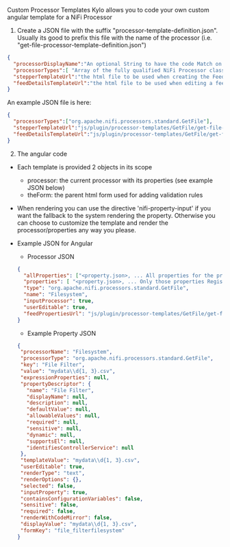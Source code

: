 Custom Processor Templates
Kylo allows you to code your own custom angular template for a NiFi Processor

1. Create a JSON file with the suffix "processor-template-definition.json".  Usually its good to prefix this file with the name of the processor (i.e. "get-file-processor-template-definition.json")

```json
{
  "processorDisplayName":"An optional String to have the code Match on the processorType and the label of the processor.  If Null or not set it will just use the processorType to match when rendering the template",
  "processorTypes":[ "Array of the fully qualified NiFi Processor class name(s)"],
  "stepperTemplateUrl":"the html file to be used when creating the Feed.  Return null to have the system use its default rendering",
  "feedDetailsTemplateUrl":"the html file to be used when editing a feed.  Return null to have the system use its default rendering"
}
```


An example JSON file is here:

```json
{
  "processorTypes":["org.apache.nifi.processors.standard.GetFile"],
  "stepperTemplateUrl":"js/plugin/processor-templates/GetFile/get-file-processor.html",
  "feedDetailsTemplateUrl":"js/plugin/processor-templates/GetFile/get-file-processor.html"
}
```


2. The angular code
 - Each template is provided 2 objects in its scope
   - processor:   the current processor with its properties (see example JSON below)
   - theForm:   the parent html form used for adding validation rules

 - When rendering you can use the directive 'nifi-property-input' if you want the fallback to the system rendering the property. 
   Otherwise you can choose to customize the template and render the processor/properties any way you please.
   
 - Example JSON for Angular 
   - Processor JSON
    ```json
    {
      "allProperties": ["<property.json>, ... All properties for the processor"],
      "properties": [ "<property.json>, ... Only those properties Registered for 'user input'.  Typically these are only the ones displayed for the end user"],
      "type": "org.apache.nifi.processors.standard.GetFile",
      "name": "Filesystem",
      "inputProcessor": true,
      "userEditable": true,
      "feedPropertiesUrl": "js/plugin/processor-templates/GetFile/get-file-processor.html"
    }
    
    ```    
    
     - Example Property JSON
     ```json
    {
      "processorName": "Filesystem",
      "processorType": "org.apache.nifi.processors.standard.GetFile",
      "key": "File Filter",
      "value": "mydata\\d{1, 3}.csv",
      "expressionProperties": null,
      "propertyDescriptor": {
        "name": "File Filter",
        "displayName": null,
        "description": null,
        "defaultValue": null,
        "allowableValues": null,
        "required": null,
        "sensitive": null,
        "dynamic": null,
        "supportsEl": null,
        "identifiesControllerService": null
      },
      "templateValue": "mydata\\d{1, 3}.csv",
      "userEditable": true,
      "renderType": "text",
      "renderOptions": {},
      "selected": false,
      "inputProperty": true,
      "containsConfigurationVariables": false,
      "sensitive": false,
      "required": false,
      "renderWithCodeMirror": false,
      "displayValue": "mydata\\d{1, 3}.csv",
      "formKey": "file_filterfilesystem"
    }
     ```